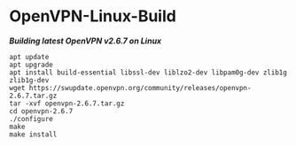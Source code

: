 # OpenVPN-Linux-Build

***Building latest OpenVPN v2.6.7 on Linux***
```
apt update
apt upgrade
apt install build-essential libssl-dev liblzo2-dev libpam0g-dev zlib1g zlib1g-dev
wget https://swupdate.openvpn.org/community/releases/openvpn-2.6.7.tar.gz
tar -xvf openvpn-2.6.7.tar.gz
cd openvpn-2.6.7
./configure
make
make install
```
